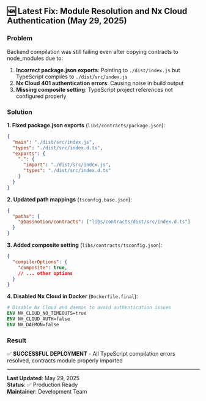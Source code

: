 ## 🆕 Latest Fix: Module Resolution and Nx Cloud Authentication (May 29, 2025)

### Problem
Backend compilation was still failing even after copying contracts to node_modules due to:
1. **Incorrect package.json exports**: Pointing to `./dist/index.js` but TypeScript compiles to `./dist/src/index.js`
2. **Nx Cloud 401 authentication errors**: Causing noise in build output
3. **Missing composite setting**: TypeScript project references not configured properly

### Solution

**1. Fixed package.json exports** (`libs/contracts/package.json`):
```json
{
  "main": "./dist/src/index.js",
  "types": "./dist/src/index.d.ts",
  "exports": {
    ".": {
      "import": "./dist/src/index.js",
      "types": "./dist/src/index.d.ts"
    }
  }
}
```

**2. Updated path mappings** (`tsconfig.base.json`):
```json
{
  "paths": {
    "@bassnotion/contracts": ["libs/contracts/dist/src/index.d.ts"]
  }
}
```

**3. Added composite setting** (`libs/contracts/tsconfig.json`):
```json
{
  "compilerOptions": {
    "composite": true,
    // ... other options
  }
}
```

**4. Disabled Nx Cloud in Docker** (`Dockerfile.final`):
```dockerfile
# Disable Nx Cloud and daemon to avoid authentication issues
ENV NX_CLOUD_NO_TIMEOUTS=true
ENV NX_CLOUD_AUTH=false
ENV NX_DAEMON=false
```

### Result
✅ **SUCCESSFUL DEPLOYMENT** - All TypeScript compilation errors resolved, contracts module properly imported

---

**Last Updated**: May 29, 2025  
**Status**: ✅ Production Ready  
**Maintainer**: Development Team 